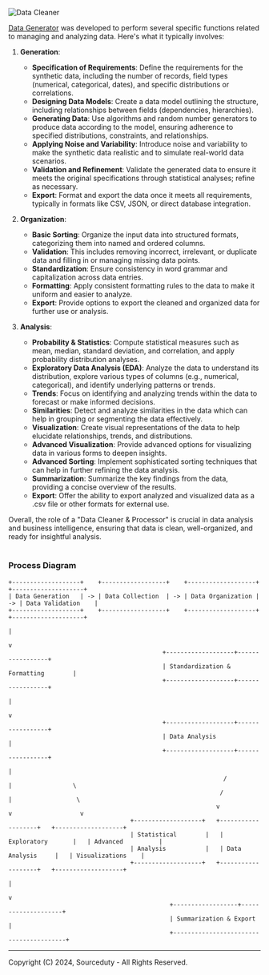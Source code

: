 ![Data Cleaner](https://github.com/sourceduty/Data_Cleaner/assets/123030236/33477d90-704b-4a06-b07b-5af08bb642f4)

[Data Generator](https://chat.openai.com/g/g-z6S0qcei3-data-generator) was developed to perform several specific functions related to managing and analyzing data. Here's what it typically involves:

1. **Generation**:
   
   - **Specification of Requirements**: Define the requirements for the synthetic data, including the number of records, field types (numerical, categorical, dates), and specific distributions or correlations.
   - **Designing Data Models**: Create a data model outlining the structure, including relationships between fields (dependencies, hierarchies).
   - **Generating Data**: Use algorithms and random number generators to produce data according to the model, ensuring adherence to specified distributions, constraints, and relationships.
   - **Applying Noise and Variability**: Introduce noise and variability to make the synthetic data realistic and to simulate real-world data scenarios.
   - **Validation and Refinement**: Validate the generated data to ensure it meets the original specifications through statistical analyses; refine as necessary.
   - **Export**: Format and export the data once it meets all requirements, typically in formats like CSV, JSON, or direct database integration.


2. **Organization**:
   - **Basic Sorting**: Organize the input data into structured formats, categorizing them into named and ordered columns.
   - **Validation**: This includes removing incorrect, irrelevant, or duplicate data and filling in or managing missing data points.
   - **Standardization**: Ensure consistency in word grammar and capitalization across data entries.
   - **Formatting**: Apply consistent formatting rules to the data to make it uniform and easier to analyze.
   - **Export**: Provide options to export the cleaned and organized data for further use or analysis.

3. **Analysis**:
   - **Probability & Statistics**: Compute statistical measures such as mean, median, standard deviation, and correlation, and apply probability distribution analyses.
   - **Exploratory Data Analysis (EDA)**: Analyze the data to understand its distribution, explore various types of columns (e.g., numerical, categorical), and identify underlying patterns or trends.
   - **Trends**: Focus on identifying and analyzing trends within the data to forecast or make informed decisions.
   - **Similarities**: Detect and analyze similarities in the data which can help in grouping or segmenting the data effectively.
   - **Visualization**: Create visual representations of the data to help elucidate relationships, trends, and distributions.
   - **Advanced Visualization**: Provide advanced options for visualizing data in various forms to deepen insights.
   - **Advanced Sorting**: Implement sophisticated sorting techniques that can help in further refining the data analysis.
   - **Summarization**: Summarize the key findings from the data, providing a concise overview of the results.
   - **Export**: Offer the ability to export analyzed and visualized data as a .csv file or other formats for external use.

Overall, the role of a "Data Cleaner & Processor" is crucial in data analysis and business intelligence, ensuring that data is clean, well-organized, and ready for insightful analysis.

#
### Process Diagram

```
+-------------------+    +------------------+    +-------------------+    +--------------------+
| Data Generation   | -> | Data Collection  | -> | Data Organization | -> | Data Validation    |
+-------------------+    +------------------+    +-------------------+    +--------------------+
                                                                                    |
                                                                                    v
                                           +-------------------+-----------------+
                                           | Standardization & Formatting        |
                                           +-------------------+-----------------+
                                                                                    |
                                                                                    v
                                           +-------------------+-----------------+
                                           | Data Analysis                       |
                                           +-------------------+-----------------+
                                                                                    |
                                                            /                |                 \
                                                           /                 |                  \
                                                          v                  v                   v
                                  +-------------------+   +-------------------+   +-------------------+
                                  | Statistical        |   | Exploratory       |   | Advanced          |
                                  | Analysis           |   | Data Analysis     |   | Visualizations    |
                                  +-------------------+   +-------------------+   +-------------------+
                                                                        |
                                                                        v
                                             +------------------+--------------------+
                                             | Summarization & Export                |
                                             +----------------------------------------+
```

***
Copyright (C) 2024, Sourceduty - All Rights Reserved.
